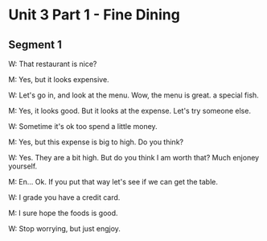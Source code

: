 # Unit 3 Part 1 - Fine Dining

## Segment 1

W: That restaurant is nice?

M: Yes, but it looks expensive.

W: Let's go in, and look at the menu.
   Wow, the menu is great. a special fish.

M: Yes, it looks good. But it looks at the expense.
   Let's try someone else.

W: Sometime it's ok too spend a little money.

M: Yes, but this expense is big to high. Do you think?

W: Yes. They are a bit high. But do you think I am worth that? Much enjoney yourself.

M: En... Ok. If you put that way let's see if we can get the table.

W: I grade you have a credit card.

M: I sure hope the foods is good.

W: Stop worrying, but just engjoy.
